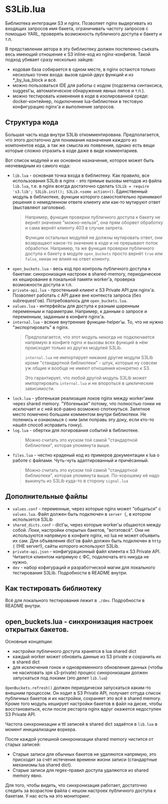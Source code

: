 # S3Lib.lua

Библиотека интеграции S3 и nginx.
Позволяет nginx выдергивать из входящих запросов имя бакета,
ограничивать частоту запросов с помощью YARL, проверять возможность публичного доступа к бакету и т.п.

В представлении автора в эту библиотеку должен постепенно съехать весь имеющий отношение к S3 inline-код
из nginx-конфигов. Такой подход убивает сразу несколько зайцев:
* кодовая база собирается в одном месте, в nginx остаются только несколько точек входа: вызов
  одной-двух функций и из *_by_lua_block и всё.
* можно пользоваться IDE для работы с кодом (подсветка синтаксиса, suggest'ы,
  автоматическое обнаружение явных ляпов и т.п.).
* можно тестировать изменения в коде в изолированной среде: docker-контейнер, подключение
  lua-библиотеки в тестовую конфигурацию nginx'а и выполнение запросов.

## Структура кода
Большая часть кода внутри S3Lib откомментирована. Предполагается, что этого достаточно для понимания назначения
каждого из компонентов кода, а так же смысла их появления, однако есть вещи которые сложно отразить в коде даже в
виде комментариев.

Вот список модулей и их основное назначение, которое может быть неочевидным из самого кода:

* `lib.lua` - основная точка входа в библиотеку. Как правило, все использования S3Lib в nginx - это прямые вызовы
  методов из файла `lib.lua`, т.е. в nginx всегда достаточно сделать
  `S3Lib = require 's3.lib'; S3Lib.init(); S3Lib.<some action>()`.
  Единственный модуль в библиотеке, функции которого самостоятельно принимают решения о немедленном ответе клиенту
  или как-то мутируют ответ (выставляют заголовки).
  > Например, функция проверки публичного доступа к бакету не вернёт значение "можно-нельзя", она прям оборвет обработку
  и сама вернёт клиенту 403 в случае запрета.
  >
  > Функции остальных модулей не должны мутировать ответ,
  они возвращают какое-то значение в коде и не прерывают поток обработки.
  Например, та же функция проверки публичного доступа к бакету в модуле `open_buckets` просто вернёт `true` или `false`,
  никак не влияя на ответ клиенту.
* `open_buckets.lua` - весь код про контроль публичного доступа к бакетам: синхронизация настроек в shared-memory,
  периодическое их кеширование в локальной памяти worker'а, проверка возможности доступа и т.п.
* `private-api.lua` - простенький клиент к S3 Private API для nginx'а. Позволяет работать с API даже вне контекста
  запроса (без subrequest'ов). Потребовалось для `open_buckets.lua`.
* `values.lua` - интерфейсы для доступа к разным шаренным переменным и параметрам. Например, к данным о запросе и
  переменным, заданным в конфиге nginx'а.
* `internal.lua` - всякие внутренние функции-helper'ы. То, что не нужно "экспортировать" в nginx.
  > Предполагается, что этот модуль никогда не подключается напрямую в конфиге nginx и вызовы всех функций в нём
  происходят только из других модулей S3Lib. 
  >
  > `internal.lua` не импортирует никакие другие модули S3Lib кроме "стандартной библиотеки" - штук, 
  > которые ну совсем уж общие и вообще не имеют отношения конкретно к S3.
  >
  > Это гарантирует, что любой другой модуль S3Lib может импортировать `internal.lua` и не впороться 
  > в циклические зависимости.
* `lock.lua` - убогенькая реализация локов nginx между worker'ами через shared memory. "Убогенькая" потому, что
  полностью гонки не исключает и с ней всё-равно возможно споткнуться. Залетное место помечено большим комментом внутри
  библиотеки. Не поленись и ознакомься с ним (или поправь эту доку, если кто-то нашёл способ исправить гонку).
* `log.lua` - обертки для логирования событий в библиотеке.
  > Можно считать это куском той самой "стандартной библиотеки", которая упомянута выше.
* `files.lua` - честно краденый код из примеров документации к lua о работе с файлами.
  Чуть-чуть адаптированный и причёсанный.
  > Можно считать это куском той самой "стандартной библиотеки", которая упомянута выше.
  > По-хорошему её надо выкинуть из S3Lib куда-то в сторону `signal.lua`

## Дополнительные файлы
* `values.conf` - переменные, через которые nginx может "общаться" с `values.lua`. Файл должен быть подключен в
  `server {`, в котором использется S3Lib
* `shared_dicts.conf` - dict'ы, через которые worker'ы общаются между собой.
  Локи, настройки открытых бакетов, "вотэтовсё". Они не используются напрямую в конфиге nginx, но lua не может
  объявить их сам. Для объявления dict'ов файл должен быть подключен в `http {` (!НЕ server!), сайты которого
  используют S3Lib.
* `private-api.json` - конфигурационный файл клиента к S3 Private API. Читается клиентом напрямую с ФС, подключать его
  никуда не нужно.
* `dev` - набор кофигураций и разработческой магии для локального тестирования S3Lib. Подробности в README внутри.


## Как тестировать библиотеку

Всё для локального тестирования лежит в `./dev`. Подробности в README внутри.

## open_buckets.lua - синхронизация настроек открытых бакетов.

Основные концепции:
* настройки публичного доступа хранятся в lua shared dict
* каждый worker может обновить данные из S3 private и сохранить их в shared dict 
* для исключения гонок и одновременного обновления данных (чтобы не насиловать зря s3-private) процесс синхронизации должен запускаться под локами (это делет `lib.lua`)

`OpenBuckets.refresh()` должен периодически запускаться каким-то внешним процессом. Он ходит в S3 Private API, получает оттуда список публичных бакетов и их настройки, сохраняет это всё в shared memory. Кроме того модуль кеширует настройки бакетов в файл на диске, чтобы восстановиться, если после рестарта nginx вдруг окажется недоступен S3 Private API.

Частота синхронизации и ttl записей в shared dict задаётся в `lib.lua` в момент инициализации воркера.

После каждой успешной синхронизации shared memory чистится от старых записей:
* Старые записи для обычных бакетов не удаляются напрямую, это присходит за счёт истечения времени жизни записи (стандартные механизмы lua shared dict). 
* Старые записи для regex-правил доступа удаляются из shared memory явно.

Для того, чтобы видеть, что синхронизация работает, достаточно следить за возрастом файла с кешом настроек публичного доступа к бакетам. У нас есть на это мониторинг.

